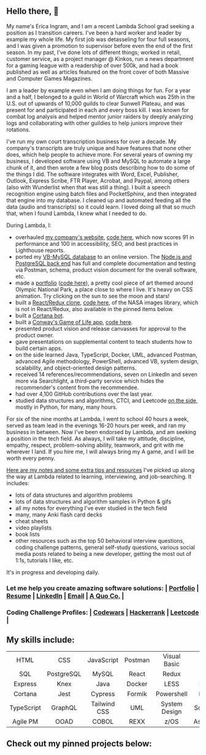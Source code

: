 ## Hello there, 👋

My name's Erica Ingram, and I am a recent Lambda School grad seeking a position as I transition careers.  I've been a hard worker and leader by example my whole life.  My first job was detasseling for four full seasons, and I was given a promotion to supervisor before even the end of the first season.  In my past, I've done lots of different things; worked in retail, customer service, as a project manager @ Kinkos, run a news department for a gaming league with a readership of over 500k, and had a book published as well as articles featured on the front cover of both Massive and Computer Games Magazines.  

I am a leader by example even when I am doing things for fun.  For a year and a half, I belonged to a guild in World of Warcraft which was 25th in the U.S. out of upwards of 10,000 guilds to clear Sunwell Plateau, and was present for and participated in each and every boss kill.  I was known for combat log analysis and helped mentor junior raiders by deeply analyzing logs and collaborating with other guildies to help juniors improve their rotations.

I've run my own court transcription business for over a decade.  My company's transcripts are truly unique and have features that none other does, which help people to achieve more.  For several years of owning my business, I developed software using VB and MySQL to automate a large chunk of it, and then wrote a few blog posts describing how to do some of the things I did.  The software integrates with Word, Excel, Publisher, Outlook, Express Scribe, FTR Player, Acrobat, and Paypal, among others (also with Wunderlist when that was still a thing).  I built a speech recognition engine using batch files and PocketSphinx, and then integrated that engine into my database.  I cleaned up and automated feeding all the data (audio and transcripts) so it could learn.  I loved doing all that so much that, when I found Lambda, I knew what I needed to do.

During Lambda, I:

- overhauled [my company's website](https://www.aquoco.co), [code here](https://github.com/evoingram/newAQCWebsite/), which now scores 91 in performance and 100 in accessibility, SEO, and best practices in Lighthouse reports.  
- ported my [VB-MySQL database](https://github.com/evoingram/vbDatabase) to an online version.  The [Node.js and PostgreSQL back end](https://github.com/evoingram/webapp-backend) has full and complete documentation and testing via Postman, schema, product vision document for the overall software, etc.
- made a [portfolio](http://www.ericaingram.com) ([code here](https://github.com/evoingram/portfolio)), a pretty cool piece of art themed around Olympic National Park, a place close to where I live.  It's heavy on CSS animation.  Try clicking on the sun to see the moon and stars!
- built a [React/Redux clone](https://nasasearchclone.now.sh/), [code here](https://github.com/evoingram/nasaSearch), of the NASA images library, which is not in React/Redux, also available in the pinned items below.
- built a [Cortana bot](https://github.com/evoingram/cortanaBot).
- built a [Conway's Game of Life app](https://cs-bw.now.sh/), [code here](https://github.com/evoingram/cs-bw).
- presented product vision and release canvasses for approval to the product owner.
- gave presentations on supplemental content to teach students how to build certain apps.
- on the side learned Java, TypeScript, Docker, UML, advanced Postman, advanced Agile methodology, PowerShell, advanced VB, system design, scalability, and object-oriented design patterns.
- received 14 references/recommendations, seven on LinkedIn and seven more via Searchlight, a third-party service which hides the recommender's content from the recommendee.
- had over 4,100 GitHub contributions over the last year.
- studied data structures and algorithms, CTCI, and Leetcode [on the side](https://github.com/evoingram/endorsement), mostly in Python, for many, many hours.

For six of the nine months at Lambda, I went to school 40 hours a week, served as team lead in the evenings 16-20 hours per week, and ran my business in between.  Now I've been endorsed by Lambda, and am seeking a position in the tech field.  As always, I will take my attitude, discipline, empathy, respect, problem-solving ability, teamwork, and grit with me wherever I land.  If you hire me, I will always bring my A game, and I will be worth every penny.

[Here are my notes and some extra tips and resources](https://github.com/evoingram/endorsement) I've picked up along the way at Lambda related to learning, interviewing, and job-searching.  It includes:

- lots of data structures and algorithm problems 
- lots of data structures and algorithm samples in Python & gifs
- all my notes for everything I've ever studied in the tech field
- many, many Anki flash card decks
- cheat sheets
- video playlists
- book lists
- other resources such as the top 50 behavioral interview questions, coding challenge patterns, general self-study questions, various social media posts related to being a new developer, getting the most out of 1:1s, tutorials I like, etc.

It's in progress and developing daily.

### Let me help you create amazing software solutions:  | [Portfolio](http://www.ericaingram.com) | [Resume](https://www.aquoco.co/Erica_Ingram_Resume.pdf) | [LinkedIn](https://www.linkedin.com/in/aquocotrans/) | [Email](mailto:evoingram@aquoco.onmicrosoft.com) | [A Quo Co.](https://www.aquoco.co) | 

### Coding Challenge Profiles:  |   [Codewars](https://www.codewars.com/users/evoingram)   |   [Hackerrank](http://hackerrank.com/evoingram)   |   [Leetcode](https://leetcode.com/evoingram/)   |

## My skills include:

|            |            |              |         |               |             |
|:----------:|:----------:|:------------:|:-------:|:-------------:|:-----------:|
|    HTML    |     CSS    |  JavaScript  | Postman |  Visual Basic |     Git     |
|     SQL    | PostgreSQL |     MySQL    |  React  |     Redux     |     Node    |
|   Express  |    Knex    |     Java     |  Docker |      LESS     |    Emmet    |
|   Cortana  |    Jest    |    Cypress   |  Formik |   Powershell  |    Python   |
| TypeScript |   GraphQL  | Tailwind CSS |   UML   | System Design | Scalability |
|  Agile PM  |    OOAD    |     COBOL    |   REXX  |      z/OS     |  Assembler  |

## Check out my pinned projects below:
